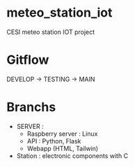 # meteo_station_iot
CESI meteo station IOT project

# Gitflow

DEVELOP -> TESTING -> MAIN

# Branchs

- SERVER :
  - Raspberry server : Linux
  - API : Python, Flask
  - Webapp (HTML, Tailwin)
- Station : electronic components with C
